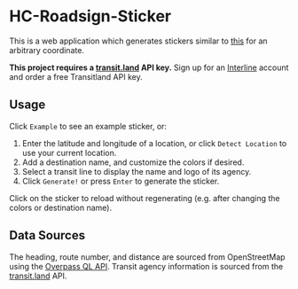# HC-Roadsign-Sticker

This is a web application which generates stickers similar to [this](https://cloud-20b5i3004-hack-club-bot.vercel.app/0image__1_.png) for an arbitrary coordinate.

**This project requires a [transit.land](https://www.transit.land) API key.** Sign up for an [Interline](https://app.interline.io/users/new) account and order a free Transitland API key.

## Usage

Click `Example` to see an example sticker, or:

1. Enter the latitude and longitude of a location, or click `Detect Location` to use your current location.
2. Add a destination name, and customize the colors if desired.
3. Select a transit line to display the name and logo of its agency.
4. Click `Generate!` or press `Enter` to generate the sticker.

Click on the sticker to reload without regenerating (e.g. after changing the colors or destination name).

## Data Sources

The heading, route number, and distance are sourced from OpenStreetMap using the [Overpass QL API](https://wiki.openstreetmap.org/wiki/Overpass_API/Overpass_QL). Transit agency information is sourced from the [transit.land](https://www.transit.land) API.

